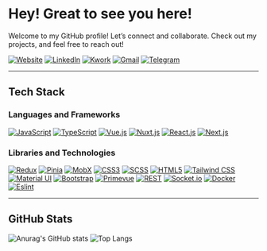 
# Hey! Great to see you here!

Welcome to my GitHub profile! Let’s connect and collaborate. Check out my projects, and feel free to reach out!

[![Website](https://img.shields.io/badge/Website-000000?style=for-the-badge&logo=web&logoColor=white)](https://mlutfullaev.vercel.app)
[![LinkedIn](https://img.shields.io/badge/LinkedIn-0077B5?style=for-the-badge&logo=linkedin&logoColor=white)](https://www.linkedin.com/in/mlutfullaev/)
[![Kwork](https://img.shields.io/badge/Kwork-F2A808?style=for-the-badge)](https://kwork.ru/user/magalutfullaev)
[![Gmail](https://img.shields.io/badge/Gmail-D14836?style=for-the-badge&logo=gmail&logoColor=white)](mailto:mlutfullaevv@gmail.com)
[![Telegram](https://img.shields.io/badge/Telegram-0088cc?style=for-the-badge&logo=telegram&logoColor=white)](https://t.me/mlutfullaev)

---

## Tech Stack

### Languages and Frameworks
[![JavaScript](https://img.shields.io/badge/JavaScript-F7DF1E?style=for-the-badge&logo=javascript&logoColor=black)](https://developer.mozilla.org/en-US/docs/Web/JavaScript)
[![TypeScript](https://img.shields.io/badge/TypeScript-007ACC?style=for-the-badge&logo=typescript&logoColor=white)](https://www.typescriptlang.org/)
[![Vue.js](https://img.shields.io/badge/Vue.js-35495E?style=for-the-badge&logo=vuedotjs&logoColor=4FC08D)](https://vuejs.org/)
[![Nuxt.js](https://img.shields.io/badge/Nuxt.js-00DC82?style=for-the-badge&logo=nuxtdotjs&logoColor=white)](https://nuxtjs.org/)
[![React.js](https://img.shields.io/badge/React-20232A?style=for-the-badge&logo=react&logoColor=61DAFB)](https://reactjs.org/)
[![Next.js](https://img.shields.io/badge/Next.js-000000?style=for-the-badge&logo=nextdotjs&logoColor=white)](https://nextjs.org/)

### Libraries and Technologies
[![Redux](https://img.shields.io/badge/Redux-764ABC?style=for-the-badge&logo=redux&logoColor=white)](https://redux.js.org/)
[![Pinia](https://img.shields.io/badge/Pinia-42B883?style=for-the-badge&logo=vuex&logoColor=white)](https://pinia.vuejs.org/)
[![MobX](https://img.shields.io/badge/MobX-FF9955?style=for-the-badge&logo=mobx&logoColor=white)](https://mobx.js.org/)
[![CSS3](https://img.shields.io/badge/CSS-1572B6?style=for-the-badge&logo=css3&logoColor=white)](https://www.w3.org/Style/CSS/)
[![SCSS](https://img.shields.io/badge/SCSS-CC6699?style=for-the-badge&logo=sass&logoColor=white)](https://sass-lang.com/)
[![HTML5](https://img.shields.io/badge/HTML-FD6A00?style=for-the-badge&logo=html&logoColor=white)](https://www.w3schools.com/html/)
[![Tailwind CSS](https://img.shields.io/badge/Tailwind_CSS-38B2AC?style=for-the-badge&logo=tailwind-css&logoColor=white)](https://tailwindcss.com/)
[![Material UI](https://img.shields.io/badge/Material--UI-0081CB?style=for-the-badge&logo=material-ui&logoColor=white)](https://mui.com/)
[![Bootstrap](https://img.shields.io/badge/Bootstrap-563D7C?style=for-the-badge&logo=bootstrap&logoColor=white)](https://getbootstrap.com/)
[![Primevue](https://img.shields.io/badge/Primevue-8D42F2?style=for-the-badge&logo=primevue&logoColor=white)](https://www.primefaces.org/primevue/)
[![REST](https://img.shields.io/badge/REST-02569B?style=for-the-badge&logo=rest&logoColor=white)](https://restfulapi.net/)
[![Socket.io](https://img.shields.io/badge/Socket.io-010101?style=for-the-badge&logo=socketdotio&logoColor=white)](https://socket.io/)
[![Docker](https://img.shields.io/badge/Docker-2496ED?style=for-the-badge&logo=docker&logoColor=white)](https://www.docker.com/)
[![Eslint](https://img.shields.io/badge/Eslint-690AA3?style=for-the-badge&logo=eslint&logoColor=white)](https://eslint.org)

---

## GitHub Stats

![Anurag's GitHub stats](https://github-readme-stats.vercel.app/api?username=mlutfullaev&show_icons=true&theme=transparent&hide=contribs)
![Top Langs](https://github-readme-stats.vercel.app/api/top-langs/?username=mlutfullaev&layout=compact&theme=transparent)


